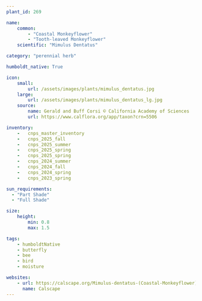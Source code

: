 ```yaml
---
plant_id: 269

name: 
    common: 
        - "Coastal Monkeyflower"
        - "Tooth-leaved Monkeyflower" 
    scientific: "Mimulus Dentatus"   

category: "perennial herb"

humboldt_native: True

icon: 
    small: 
        url: /assets/images/plants/mimulus_dentatus.jpg
    large: 
        url: /assets/images/plants/mimulus_dentatus_lg.jpg
    source: 
        name: Gerald and Buff Corsi © California Academy of Sciences 
        url: https://www.calflora.org/app/taxon?crn=5506 

inventory: 
    -   cnps_master_inventory
    -   cnps_2025_fall
    -   cnps_2025_summer
    -   cnps_2025_spring
    -   cnps_2025_spring
    -   cnps_2024_summer
    -   cnps_2024_fall
    -   cnps_2024_spring
    -   cnps_2023_spring

sun_requirements:
  - "Part Shade"
  - "Full Shade"

size:
    height: 
        min: 0.8
        max: 1.5

tags:
    - humboldtNative
    - butterfly
    - bee
    - bird
    - moisture

websites: 
    - url: https://calscape.org/Mimulus-dentatus-(Coastal-Monkeyflower) 
      name: Calscape
---
```

